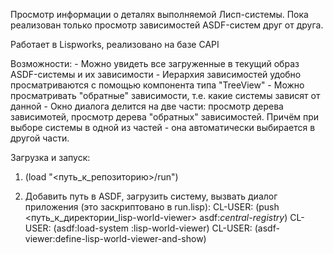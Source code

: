 ﻿Просмотр информации о деталях выполняемой Лисп-системы.
Пока реализован только просмотр зависимостей ASDF-систем друг от друга.

Работает в Lispworks, реализовано на базе CAPI

Возможности:
	- Можно увидеть все загруженные в текущий образ ASDF-системы и их зависимости
	- Иерархия зависимостей удобно просматриваются с помощью компонента типа "TreeView"
	- Можно просматривать "обратные" зависимости, т.е. какие системы зависят от данной
	- Окно диалога делится на две части: просмотр дерева зависимотей, просмотр дерева "обратных" зависимостей. 
	  Причём при выборе системы в одной из частей - она автоматически выбирается в другой части.

Загрузка и запуск:

1) (load "<путь_к_репозиторию>/run")

2) Добавить путь в ASDF, загрузить систему, вызвать диалог приложения (это заскриптовано в run.lisp):
CL-USER: (push <путь_к_директории_lisp-world-viewer> asdf:*central-registry*)
CL-USER: (asdf:load-system :lisp-world-viewer)
CL-USER: (asdf-viewer:define-lisp-world-viewer-and-show)

